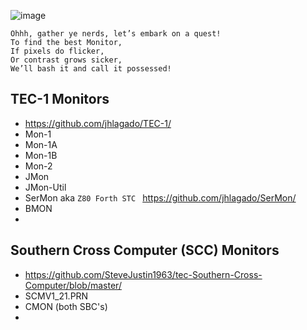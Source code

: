 ![image](https://github.com/user-attachments/assets/616c6158-64ea-4da9-b4a1-5c3974e01ffa)



```
Ohhh, gather ye nerds, let’s embark on a quest!
To find the best Monitor, 
If pixels do flicker,
Or contrast grows sicker,
We’ll bash it and call it possessed!
```

## TEC-1 Monitors 
- https://github.com/jhlagado/TEC-1/
- Mon-1
- Mon-1A
- Mon-1B
- Mon-2
- JMon
- JMon-Util
- SerMon aka `Z80 Forth STC `  https://github.com/jhlagado/SerMon/
- BMON
-  

## Southern Cross Computer (SCC) Monitors 
- https://github.com/SteveJustin1963/tec-Southern-Cross-Computer/blob/master/
- SCMV1_21.PRN
- CMON (both SBC's)
- 


 

